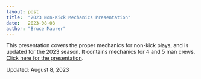 ```yaml
---
layout: post
title:  "2023 Non-Kick Mechanics Presentation"
date:   2023-08-08
author: "Bruce Maurer"
---
```


This presentation covers the proper mechanics for non-kick plays, and is updated
for the 2023 season. It contains mechanics for 4 and 5 man crews. [Click here for
the
presentation](https://storage.googleapis.com/ohsaa-websites/mechanics/2023%20Non%20Kick%20Plays%205%20%26%204%20Officials%20PPT.pptx).

Updated: August 8, 2023
